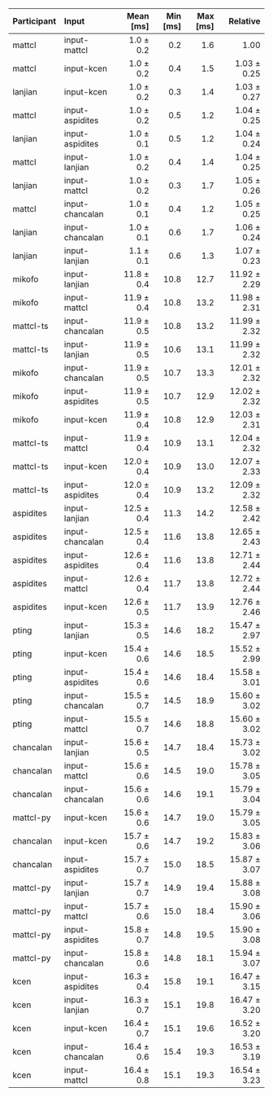 | Participant | Input | Mean [ms] | Min [ms] | Max [ms] | Relative |
|:---|:---|---:|---:|---:|---:|
| mattcl | input-mattcl | 1.0 ± 0.2 | 0.2 | 1.6 | 1.00 |
| mattcl | input-kcen | 1.0 ± 0.2 | 0.4 | 1.5 | 1.03 ± 0.25 |
| lanjian | input-kcen | 1.0 ± 0.2 | 0.3 | 1.4 | 1.03 ± 0.27 |
| mattcl | input-aspidites | 1.0 ± 0.2 | 0.5 | 1.2 | 1.04 ± 0.25 |
| lanjian | input-aspidites | 1.0 ± 0.1 | 0.5 | 1.2 | 1.04 ± 0.24 |
| mattcl | input-lanjian | 1.0 ± 0.2 | 0.4 | 1.4 | 1.04 ± 0.25 |
| lanjian | input-mattcl | 1.0 ± 0.2 | 0.3 | 1.7 | 1.05 ± 0.26 |
| mattcl | input-chancalan | 1.0 ± 0.1 | 0.4 | 1.2 | 1.05 ± 0.25 |
| lanjian | input-chancalan | 1.0 ± 0.1 | 0.6 | 1.7 | 1.06 ± 0.24 |
| lanjian | input-lanjian | 1.1 ± 0.1 | 0.6 | 1.3 | 1.07 ± 0.23 |
| mikofo | input-lanjian | 11.8 ± 0.4 | 10.8 | 12.7 | 11.92 ± 2.29 |
| mikofo | input-mattcl | 11.9 ± 0.4 | 10.8 | 13.2 | 11.98 ± 2.31 |
| mattcl-ts | input-chancalan | 11.9 ± 0.5 | 10.8 | 13.2 | 11.99 ± 2.32 |
| mattcl-ts | input-lanjian | 11.9 ± 0.5 | 10.6 | 13.1 | 11.99 ± 2.32 |
| mikofo | input-chancalan | 11.9 ± 0.5 | 10.7 | 13.3 | 12.01 ± 2.32 |
| mikofo | input-aspidites | 11.9 ± 0.5 | 10.7 | 12.9 | 12.02 ± 2.32 |
| mikofo | input-kcen | 11.9 ± 0.4 | 10.8 | 12.9 | 12.03 ± 2.31 |
| mattcl-ts | input-mattcl | 11.9 ± 0.4 | 10.9 | 13.1 | 12.04 ± 2.32 |
| mattcl-ts | input-kcen | 12.0 ± 0.4 | 10.9 | 13.0 | 12.07 ± 2.33 |
| mattcl-ts | input-aspidites | 12.0 ± 0.4 | 10.9 | 13.2 | 12.09 ± 2.32 |
| aspidites | input-lanjian | 12.5 ± 0.4 | 11.3 | 14.2 | 12.58 ± 2.42 |
| aspidites | input-chancalan | 12.5 ± 0.4 | 11.6 | 13.8 | 12.65 ± 2.43 |
| aspidites | input-aspidites | 12.6 ± 0.4 | 11.6 | 13.8 | 12.71 ± 2.44 |
| aspidites | input-mattcl | 12.6 ± 0.4 | 11.7 | 13.8 | 12.72 ± 2.44 |
| aspidites | input-kcen | 12.6 ± 0.5 | 11.7 | 13.9 | 12.76 ± 2.46 |
| pting | input-lanjian | 15.3 ± 0.5 | 14.6 | 18.2 | 15.47 ± 2.97 |
| pting | input-kcen | 15.4 ± 0.6 | 14.6 | 18.5 | 15.52 ± 2.99 |
| pting | input-aspidites | 15.4 ± 0.6 | 14.6 | 18.4 | 15.58 ± 3.01 |
| pting | input-chancalan | 15.5 ± 0.7 | 14.5 | 18.9 | 15.60 ± 3.02 |
| pting | input-mattcl | 15.5 ± 0.7 | 14.6 | 18.8 | 15.60 ± 3.02 |
| chancalan | input-lanjian | 15.6 ± 0.5 | 14.7 | 18.4 | 15.73 ± 3.02 |
| chancalan | input-mattcl | 15.6 ± 0.6 | 14.5 | 19.0 | 15.78 ± 3.05 |
| chancalan | input-chancalan | 15.6 ± 0.6 | 14.6 | 19.1 | 15.79 ± 3.04 |
| mattcl-py | input-kcen | 15.6 ± 0.6 | 14.7 | 19.0 | 15.79 ± 3.05 |
| chancalan | input-kcen | 15.7 ± 0.6 | 14.7 | 19.2 | 15.83 ± 3.06 |
| chancalan | input-aspidites | 15.7 ± 0.7 | 15.0 | 18.5 | 15.87 ± 3.07 |
| mattcl-py | input-lanjian | 15.7 ± 0.7 | 14.9 | 19.4 | 15.88 ± 3.08 |
| mattcl-py | input-mattcl | 15.7 ± 0.6 | 15.0 | 18.4 | 15.90 ± 3.06 |
| mattcl-py | input-aspidites | 15.8 ± 0.7 | 14.8 | 19.5 | 15.90 ± 3.08 |
| mattcl-py | input-chancalan | 15.8 ± 0.6 | 14.8 | 18.1 | 15.94 ± 3.07 |
| kcen | input-aspidites | 16.3 ± 0.4 | 15.8 | 19.1 | 16.47 ± 3.15 |
| kcen | input-lanjian | 16.3 ± 0.7 | 15.1 | 19.8 | 16.47 ± 3.20 |
| kcen | input-kcen | 16.4 ± 0.7 | 15.1 | 19.6 | 16.52 ± 3.20 |
| kcen | input-chancalan | 16.4 ± 0.6 | 15.4 | 19.3 | 16.53 ± 3.19 |
| kcen | input-mattcl | 16.4 ± 0.8 | 15.1 | 19.3 | 16.54 ± 3.23 |
